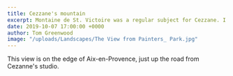 ```yaml
---
title: Cezzane's mountain
excerpt: Montaine de St. Victoire was a regular subject for Cezzane. I went to have a go myself.
date: 2019-10-07 17:00:00 +0000
author: Tom Greenwood
image: "/uploads/Landscapes/The View from Painters_ Park.jpg"
---
```


This view is on the edge of Aix-en-Provence, just up the road from Cezanne's studio.